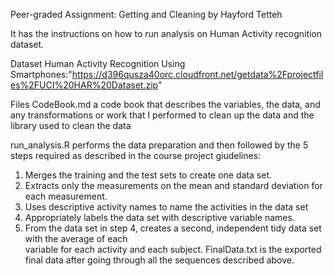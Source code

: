 Peer-graded Assignment: Getting and Cleaning by Hayford Tetteh

It has the instructions on how to run analysis on Human Activity recognition dataset.

Dataset
Human Activity Recognition Using Smartphones:"https://d396qusza40orc.cloudfront.net/getdata%2Fprojectfiles%2FUCI%20HAR%20Dataset.zip"

Files
CodeBook.md a code book that describes the variables, the data, and any transformations or work that I performed to clean up the data and the library used to clean the data

run_analysis.R performs the data preparation and then followed by the 5 steps required as described in the course project giudelines:
1. Merges the training and the test sets to create one data set.
2. Extracts only the measurements on the mean and standard deviation for each measurement.
3. Uses descriptive activity names to name the activities in the data set
4. Appropriately labels the data set with descriptive variable names.
5. From the data set in step 4, creates a second, independent tidy data set with the average of each     
   variable for each activity and each subject.
   FinalData.txt is the exported final data after going through all the sequences described above.